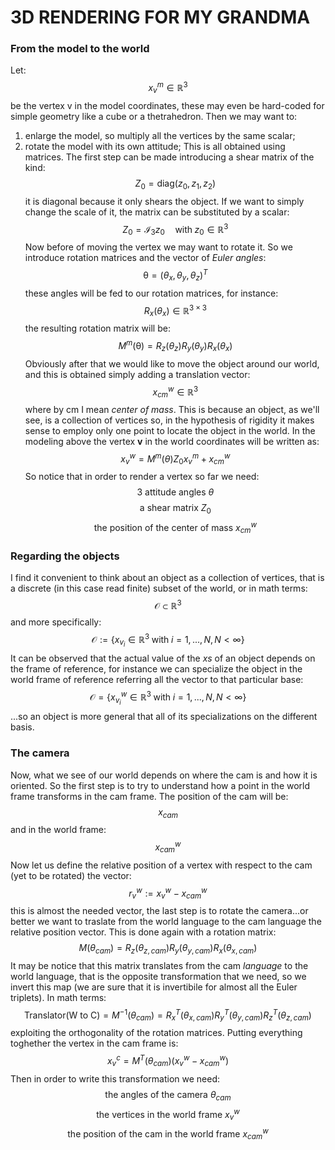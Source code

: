 # 3D RENDERING FOR MY GRANDMA
### From the model to the world
Let:
$$
x_{v}^{m} \in \mathbb{R}^3
$$
be the vertex v in the model coordinates, these may even be hard-coded for simple geometry like a cube or a thetrahedron. Then we may want to:
1. enlarge the model, so multiply all the vertices by the same scalar; 
2. rotate the model with its own attitude;
This is all obtained using matrices. The first step can be made introducing a shear matrix of the kind:
$$
Z_{0} = \text{diag}(z_0, z_1, z_2)
$$
it is diagonal because it only shears the object. If we want to simply change the scale of it,  the matrix can be substituted by a scalar:
$$
Z_{0} = \mathcal{I}_3 z_0 \quad \text{with} \; z_0 \in \mathbb{R}^3
$$
Now before of moving the vertex we may want to rotate it. So we introduce rotation matrices and the vector of _Euler angles_:
$$
\mathcal{\theta} = (\theta_x, \theta_y, \theta_z)^T
$$
these angles will be fed to our rotation matrices, for instance:
$$
R_x(\theta_x) \in \mathbb{R}^{3 \times 3}
$$
the resulting rotation matrix will be:
$$
M^{m}(\mathcal{\theta}) = R_z(\theta_z)R_y(\theta_y)R_x(\theta_x)
$$
Obviously after that we would like to move the object around our world, and this is obtained simply adding a translation vector:
$$
x_{cm}^{w} \in \mathbb{R}^3
$$
where by cm I mean _center of mass_. This is because an object, as we'll see, is a collection of vertices so, in the hypothesis of rigidity it makes sense to employ only one point to locate the object in the world.
In the modeling above the vertex **v** in the world coordinates will be written as:
$$
x_{v}^{w} = M^m(\theta)Z_0 x_{v}^{m} + x_{cm}^{w}
$$
So notice that in order to render a vertex so far we need:
$$
\text{3 attitude angles } \theta
$$
$$
\text{a shear matrix } Z_0
$$
$$
\text{the position of the center of mass } x_{cm}^{w}
$$
### Regarding the objects
I find it convenient to think about an object as a collection of vertices, that is a discrete (in this case read finite) subset of the world, or in math terms:
$$
\mathcal{O} \subset \mathbb{R}^3
$$
and more specifically:
$$
\mathcal{O} := \{ x_{v_i} \in \mathbb{R}^3\; \text{with}\; i = 1, ..., N, N < \infty \}
$$
It can be observed that the actual value of the _xs_ of an object depends on the frame of reference, for instance we can specialize the object in the world frame of reference referring all the vector to that particular base:
$$
\mathcal{O} = \{ x^{w}_{v_i} \in \mathbb{R}^3\; \text{with}\; i = 1, ..., N, N < \infty \}
$$
...so an object is more general that all of its specializations on the different basis.
### The camera
Now, what we see of our world depends on where the cam is and how it is oriented. So the first step is to try to understand how a point in the world frame transforms in the cam frame.
The position of the cam will be:
$$
x_{cam}
$$
and in the world frame:
$$
x_{cam}^{w}
$$
Now let us define the relative position of a vertex with respect to the cam (yet to be rotated) the vector:
$$
r_{v}^{w} := x_{v}^w - x_{cam}^w
$$
this is almost the needed vector, the last step is to rotate the camera...or better we want to traslate from the world language to the cam language the relative position vector. This is done again with a rotation matrix:
$$
M(\theta_{cam}) = R_z(\theta_{z, cam})R_y(\theta_{y, cam})R_x(\theta_{x, cam})
$$
It may be notice that this matrix translates from the cam _language_ to the world language, that is the opposite transformation that we need, so we invert this map (we are sure that it is invertibile for almost all the Euler triplets). In math terms:
$$
\text{Translator(W to C)} = M^{-1}(\theta_{cam}) = R_x^T(\theta_{x, cam})R_y^T(\theta_{y, cam})R_z^T(\theta_{z, cam})
$$
exploiting the orthogonality of the rotation matrices.
Putting everything toghether the vertex in the cam frame is:
$$
x_v^{c} = M^T(\theta_{cam})(x_v^w - x_{cam}^w)
$$
Then in order to write this transformation we need:
$$
\text{the angles of the camera } \theta_{cam}
$$
$$
\text{the vertices in the world frame } x_v^w
$$
$$
\text{the position of the cam in the world frame } x_{cam}^w
$$